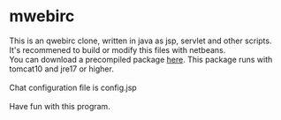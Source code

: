 # mwebirc
 This is an qwebirc clone, written in java as jsp, servlet and other scripts.<br>
 It's recommened to build or modify this files with netbeans.<br>
 You can download a precompiled package [here](https://github.com/user-attachments/files/16740796/mwebirc.zip).
 This package runs with tomcat10 and jre17 or higher.<br>
<br>
 Chat configuration file is config.jsp<br>
 <br>
 Have fun with this program.<br>
